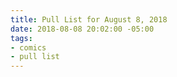 ```yaml
---
title: Pull List for August 8, 2018
date: 2018-08-08 20:02:00 -05:00
tags:
- comics
- pull list
---
```


